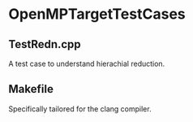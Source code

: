 # OpenMPTargetTestCases

## TestRedn.cpp 
  A test case to understand hierachial reduction.
  
## Makefile 
  Specifically tailored for the clang compiler.
